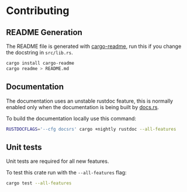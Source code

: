 # Contributing

## README Generation
The README file is generated with [cargo-readme], run this if you change the docstring in `src/lib.rs`.

```bash
cargo install cargo-readme
cargo readme > README.md
```

[cargo-readme]: https://github.com/livioribeiro/cargo-readme

## Documentation
The documentation uses an unstable rustdoc feature, this is normally enabled only when the documentation is being built by [docs.rs](https://docs.rs).

To build the documentation locally use this command:

```bash
RUSTDOCFLAGS='--cfg docsrs' cargo +nightly rustdoc --all-features
```

## Unit tests
Unit tests are required for all new features.

To test this crate run with the `--all-features` flag:

```bash
cargo test --all-features
```
